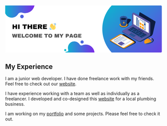 ![logo banner](banner.png)

## My Experience
I am a junior web developer. I have done freelance work with my friends.
Feel free to check out our [website](https://flf-freelance.netlify.app/).

I have experience working with a team as well as individually as a freelancer.
I developed and co-designed this [website](https://quickresponseplumbing.ca/) for a local plumbing business.

I am working on my [portfolio](https://alejandro-castro-portfolio.netlify.app/) and some projects. Please feel free to check it out.


<!--
**alejo2198/alejo2198** is a ✨ _special_ ✨ repository because its `README.md` (this file) appears on your GitHub profile.

Here are some ideas to get you started:

- 🔭 I’m currently working on ...
- 🌱 I’m currently learning ...
- 👯 I’m looking to collaborate on ...
- 🤔 I’m looking for help with ...
- 💬 Ask me about ...
- 📫 How to reach me: ...
- 😄 Pronouns: ...
- ⚡ Fun fact: ...
-->
